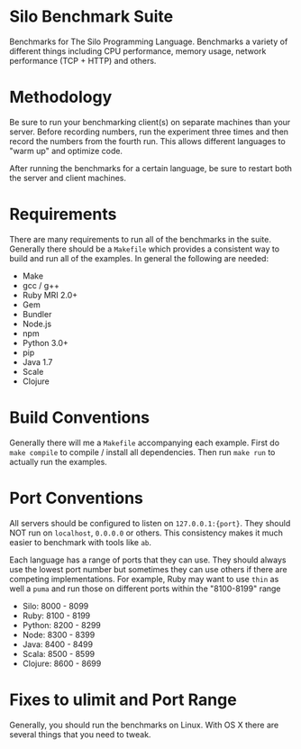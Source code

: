Silo Benchmark Suite
===============

Benchmarks for The Silo Programming Language. Benchmarks a variety of different things including CPU performance, memory usage, network performance (TCP + HTTP) and others.

Methodology
===============

Be sure to run your benchmarking client(s) on separate machines than your server. Before recording numbers, run the experiment three times and then record the numbers from the fourth run. This allows different languages to "warm up" and optimize code.

After running the benchmarks for a certain language, be sure to restart both the server and client machines.

Requirements
===============

There are many requirements to run all of the benchmarks in the suite. Generally there should be a `Makefile` which provides a consistent way to build and run all of the examples. In general the following are needed:

- Make
- gcc / g++
- Ruby MRI 2.0+
- Gem
- Bundler
- Node.js
- npm
- Python 3.0+
- pip
- Java 1.7
- Scale
- Clojure


Build Conventions
===============

Generally there will me a `Makefile` accompanying each example. First do `make compile` to compile / install all dependencies. Then run `make run` to actually run the examples.

Port Conventions
===============

All servers should be configured to listen on `127.0.0.1:{port}`. They should NOT run on `localhost`, `0.0.0.0` or others. This consistency makes it much easier to benchmark with tools like `ab`.

Each language has a range of ports that they can use. They should always use the lowest port number but sometimes they can use others if there are competing implementations. For example, Ruby may want to use `thin` as well a `puma` and run those on different ports within the "8100-8199" range

- Silo: 8000 - 8099
- Ruby: 8100 - 8199
- Python: 8200 - 8299
- Node: 8300 - 8399
- Java: 8400 - 8499
- Scala: 8500 - 8599
- Clojure: 8600 - 8699


Fixes to ulimit and Port Range
===============

Generally, you should run the benchmarks on Linux. With OS X there are several things that you need to tweak.
